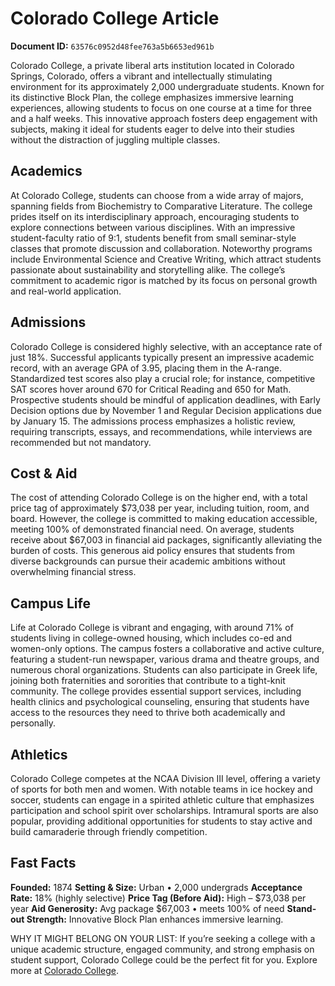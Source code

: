 # Colorado College Article

**Document ID:** `63576c0952d48fee763a5b6653ed961b`

Colorado College, a private liberal arts institution located in Colorado Springs, Colorado, offers a vibrant and intellectually stimulating environment for its approximately 2,000 undergraduate students. Known for its distinctive Block Plan, the college emphasizes immersive learning experiences, allowing students to focus on one course at a time for three and a half weeks. This innovative approach fosters deep engagement with subjects, making it ideal for students eager to delve into their studies without the distraction of juggling multiple classes.

## Academics
At Colorado College, students can choose from a wide array of majors, spanning fields from Biochemistry to Comparative Literature. The college prides itself on its interdisciplinary approach, encouraging students to explore connections between various disciplines. With an impressive student-faculty ratio of 9:1, students benefit from small seminar-style classes that promote discussion and collaboration. Noteworthy programs include Environmental Science and Creative Writing, which attract students passionate about sustainability and storytelling alike. The college’s commitment to academic rigor is matched by its focus on personal growth and real-world application.

## Admissions
Colorado College is considered highly selective, with an acceptance rate of just 18%. Successful applicants typically present an impressive academic record, with an average GPA of 3.95, placing them in the A-range. Standardized test scores also play a crucial role; for instance, competitive SAT scores hover around 670 for Critical Reading and 650 for Math. Prospective students should be mindful of application deadlines, with Early Decision options due by November 1 and Regular Decision applications due by January 15. The admissions process emphasizes a holistic review, requiring transcripts, essays, and recommendations, while interviews are recommended but not mandatory.

## Cost & Aid
The cost of attending Colorado College is on the higher end, with a total price tag of approximately $73,038 per year, including tuition, room, and board. However, the college is committed to making education accessible, meeting 100% of demonstrated financial need. On average, students receive about $67,003 in financial aid packages, significantly alleviating the burden of costs. This generous aid policy ensures that students from diverse backgrounds can pursue their academic ambitions without overwhelming financial stress.

## Campus Life
Life at Colorado College is vibrant and engaging, with around 71% of students living in college-owned housing, which includes co-ed and women-only options. The campus fosters a collaborative and active culture, featuring a student-run newspaper, various drama and theatre groups, and numerous choral organizations. Students can also participate in Greek life, joining both fraternities and sororities that contribute to a tight-knit community. The college provides essential support services, including health clinics and psychological counseling, ensuring that students have access to the resources they need to thrive both academically and personally.

## Athletics
Colorado College competes at the NCAA Division III level, offering a variety of sports for both men and women. With notable teams in ice hockey and soccer, students can engage in a spirited athletic culture that emphasizes participation and school spirit over scholarships. Intramural sports are also popular, providing additional opportunities for students to stay active and build camaraderie through friendly competition.

## Fast Facts
**Founded:** 1874
**Setting & Size:** Urban • 2,000 undergrads
**Acceptance Rate:** 18% (highly selective)
**Price Tag (Before Aid):** High – $73,038 per year
**Aid Generosity:** Avg package $67,003 • meets 100% of need
**Stand-out Strength:** Innovative Block Plan enhances immersive learning.

WHY IT MIGHT BELONG ON YOUR LIST: If you’re seeking a college with a unique academic structure, engaged community, and strong emphasis on student support, Colorado College could be the perfect fit for you. Explore more at [Colorado College](https://www.petersons.com/college-search/the-colorado-college-000_10002177.aspx).
